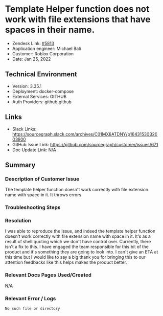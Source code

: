 
# Template Helper function does not work with file extensions that have spaces in their name. <!-- Ticket Title  Hint: include keywords to make it searchable -->

- Zendesk Link: [#5813](https://sourcegraph.zendesk.com/agent/tickets/5813)
- Application engineer: Michael Bali
- Customer: Roblox Corporation <!-- Redact if this contains personally identifying information -->
- Date: Jan 25, 2022

<!-- Data populated from integration, speak to Ben Gordon or Michael Bali if not working -->
<!-- During Internal team trial, fill missing data manually (we are waiting for all data to sync) -->

## Technical Environment
- Version: 3.35.1​
- Deployment: docker-compose
- External Services: GITHUB
- Auth Providers: github,github


## Links
<!-- Data for application engineer manual entry -->
- Slack Links: https://sourcegraph.slack.com/archives/C01MX8ATDNY/p1643153032003900
- GitHub Issue Link: https://github.com/sourcegraph/customer/issues/671
- Doc Update Link: N/A

## Summary
### Description of Customer Issue
The template helper function doesn't work correctly with file extension name with space in it. It throws errors.
### Troubleshooting Steps

### Resolution
I was able to reproduce the issue, and indeed the template helper function doesn't work correctly with file extension name with space in it. It's as a result of shell quoting which we don't have control over. Currently, there isn't a fix to this. I have engaged the team responsible for this bit of the product and it's something they are going to look into. I can't give an ETA at this time but I would like to say a big thank you for bringing this to our attention feedbacks like this helps makes the product better.

### Relevant Docs Pages Used/Created
N/A

### Relevant Error / Logs
<!-- Please redact keys, tokens, and personal identifying information -->
```No such file or directory```


<!-- Once complete, upload a copy to https://github.com/sourcegraph/support-tools-internal/tree/main/resolved-tickets as a .md file -->
<!-- Name the file 5813.md -->
